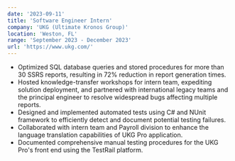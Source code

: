 ```yaml
---
date: '2023-09-11'
title: 'Software Engineer Intern'
company: 'UKG (Ultimate Kronos Group)'
location: 'Weston, FL'
range: 'September 2023 - December 2023'
url: 'https://www.ukg.com/'
---
```


- Optimized SQL database queries and stored procedures for more than 30 SSRS reports, resulting in 72% reduction in report generation times.
- Hosted knowledge-transfer workshops for intern team, expediting solution deployment, and partnered with international legacy teams and the principal engineer to resolve widespread bugs affecting multiple reports.
- Designed and implemented automated tests using C# and NUnit framework to efficiently detect and document potential testing failures.
- Collaborated with intern team and Payroll division to enhance the language translation capabilities of UKG Pro application.
- Documented comprehensive manual testing procedures for the UKG Pro's front end using the TestRail platform.
